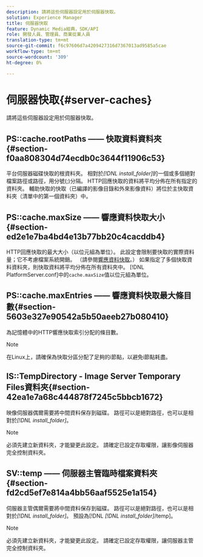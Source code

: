```yaml
---
description: 請將這些伺服器設定用於伺服器快取。
solution: Experience Manager
title: 伺服器快取
feature: Dynamic Media經典，SDK/API
role: 開發人員、管理員、商業從業人員
translation-type: tm+mt
source-git-commit: f6c97606d7a4209427316d7367013ad9585a5cae
workflow-type: tm+mt
source-wordcount: '309'
ht-degree: 0%

---
```



# 伺服器快取{#server-caches}

請將這些伺服器設定用於伺服器快取。

## PS::cache.rootPaths —— 快取資料資料夾{#section-f0aa808304d74ecdb0c3644f11906c53}

平台伺服器磁碟快取的根資料夾。 相對於&#x200B;*[!DNL install_folder]*&#x200B;的一個或多個絕對檔案路徑或路徑，用分號(;)分隔。 HTTP回應快取的資料將平均分佈在所有指定的資料夾。 輔助快取的快取（已編譯的影像目錄和外來影像資料）將位於主快取資料夾（清單中的第一個資料夾）中。

## PS::cache.maxSize —— 響應資料快取大小{#section-ed2e1e7ba4bd4e13b77bb20c4cacddb4}

HTTP回應快取的最大大小（以位元組為單位）。 此設定會限制要快取的實際資料量；它不考慮檔案系統開銷。 （請參閱[響應資料快取](../../../../is-api/image-serving-api-ref/c-configuration-and-administration/c-data-caches/c-response-data-cache.md#concept-81ea996c242441f2a69f7e9d9b3a29ca)。） 如果指定了多個快取資料資料夾，則快取資料將平均分佈在所有資料夾中。 [!DNL PlatformServer.conf]中的`cache.maxSize`值以位元組為單位。

## PS::cache.maxEntries —— 響應資料快取最大條目數{#section-5603e327e90542a5b50aeeb27b080410}

為記憶體中的HTTP響應快取索引分配的條目數。

>[!NOTE]
>
>在Linux上，請確保為快取分區分配了足夠的i節點，以避免i節點耗盡。

## IS::TempDirectory - Image Server Temporary Files資料夾{#section-42ea1e7a68c444878f7245c5bbcb1672}

映像伺服器偶爾需要將中間資料保存到磁碟。 路徑可以是絕對路徑，也可以是相對於&#x200B;*[!DNL install_folder]*。

>[!NOTE]
>
>必須先建立新資料夾，才能變更此設定。 請確定已設定存取權限，讓影像伺服器完全控制資料夾。

## SV::temp —— 伺服器主管臨時檔案資料夾{#section-fd2cd5ef7e814a4bb56aaf5525e1a154}

伺服器主管偶爾需要將中間資料保存到磁碟。 路徑可以是絕對路徑，也可以是相對於&#x200B;*[!DNL install_folder]*。 預設為[!DNL *[!DNL install_folder]*/temp]。

>[!NOTE]
>
>必須先建立新資料夾，才能變更此設定。 請確定已設定存取權限，讓伺服器主管完全控制資料夾。

